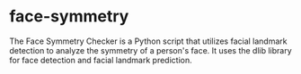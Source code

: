 # face-symmetry
The Face Symmetry Checker is a Python script that utilizes facial landmark detection to analyze the symmetry of a person's face. It uses the dlib library for face detection and facial landmark prediction.
